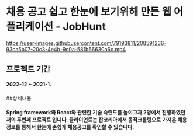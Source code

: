 # 채용 공고 쉽고 한눈에 보기위해 만든 웹 어플리케이션 - JobHunt

https://user-images.githubusercontent.com/79193811/208591236-93ca5b07-20c3-4e4b-9c0a-581b66630a6c.mp4


## 프로젝트 기간

#### 2022-12 ~ 2021-1.


##상세내용

#### <span style='background-color: #f6f8fa'>Spring framework</span>와  <span style='background-color: #f6f8fa'>React</span>와 관련한 기술 숙련도를 높이고자 2명에서 진행하였던 저의 두번째 프로젝트 입니다. 클라이언트는 잡코리아에서 동적크롤링으로 가져온 채용정보를 통해서 한눈에 손쉽게 채용공고를 확인할 수 있습니다.
